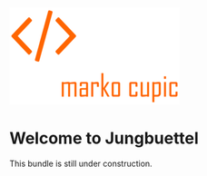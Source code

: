![Alt text](docs/logo.png?raw=true "logo")


# Welcome to Jungbuettel
This bundle is still under construction.
